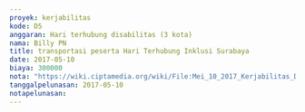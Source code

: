 ```yaml
---
proyek: kerjabilitas
kode: D5
anggaran: Hari terhubung disabilitas (3 kota)
nama: Billy PN
title: transportasi peserta Hari Terhubung Inklusi Surabaya
date: 2017-05-10
biaya: 300000
nota: "https://wiki.ciptamedia.org/wiki/File:Mei_10_2017_Kerjabilitas_D5_bukti_transport_peserta3_billy.png"
tanggalpelunasan: 2017-05-10
notapelunasan:
---
```

